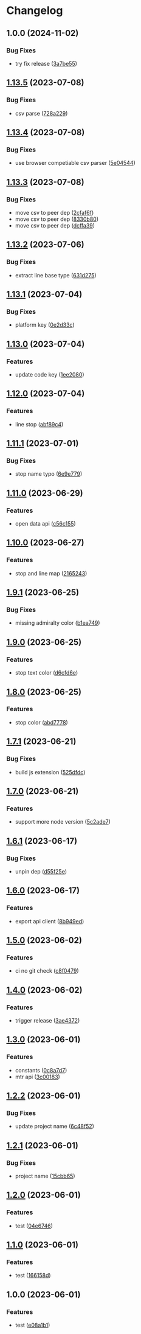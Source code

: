 # Changelog

## 1.0.0 (2024-11-02)


### Bug Fixes

* try fix release ([3a7be55](https://github.com/MTR-Today/mtr-kit/commit/3a7be5529c693940656c4392d91878648e10e28f))

## [1.13.5](https://github.com/MTR-Today/mtr-kit/compare/v1.13.4...v1.13.5) (2023-07-08)


### Bug Fixes

* csv parse ([728a229](https://github.com/MTR-Today/mtr-kit/commit/728a2296b0935ec57db9623dd4c0bc784c7e7358))

## [1.13.4](https://github.com/MTR-Today/mtr-kit/compare/v1.13.3...v1.13.4) (2023-07-08)


### Bug Fixes

* use browser competiable csv parser ([5e04544](https://github.com/MTR-Today/mtr-kit/commit/5e045448a3368d17e8b566ff0ae28995e0dde237))

## [1.13.3](https://github.com/MTR-Today/mtr-kit/compare/v1.13.2...v1.13.3) (2023-07-08)


### Bug Fixes

* move csv to peer dep ([2cfaf6f](https://github.com/MTR-Today/mtr-kit/commit/2cfaf6ffdb579b11dd2f6b2b005257779a1aac4e))
* move csv to peer dep ([8330b80](https://github.com/MTR-Today/mtr-kit/commit/8330b80611a61d4d6c8da1491cf2e68b8068d3a1))
* move csv to peer dep ([dcffa39](https://github.com/MTR-Today/mtr-kit/commit/dcffa397ab663c27e033df680801d755ca028868))

## [1.13.2](https://github.com/MTR-Today/mtr-kit/compare/v1.13.1...v1.13.2) (2023-07-06)


### Bug Fixes

* extract line base type ([631d275](https://github.com/MTR-Today/mtr-kit/commit/631d2756dd081c335e58fc2492dcda34591eb9f9))

## [1.13.1](https://github.com/MTR-Today/mtr-kit/compare/v1.13.0...v1.13.1) (2023-07-04)


### Bug Fixes

* platform key ([0e2d33c](https://github.com/MTR-Today/mtr-kit/commit/0e2d33c025af22950cc638ee8a85a7cb1c2a9243))

## [1.13.0](https://github.com/MTR-Today/mtr-kit/compare/v1.12.0...v1.13.0) (2023-07-04)


### Features

* update code key ([1ee2080](https://github.com/MTR-Today/mtr-kit/commit/1ee2080d3b5c46e0d5e2fba3f651fdf8f5dd97d5))

## [1.12.0](https://github.com/MTR-Today/mtr-kit/compare/v1.11.1...v1.12.0) (2023-07-04)


### Features

* line stop ([abf89c4](https://github.com/MTR-Today/mtr-kit/commit/abf89c4cedcefb338a026342fddc484d82fc990d))

## [1.11.1](https://github.com/MTR-Today/mtr-kit/compare/v1.11.0...v1.11.1) (2023-07-01)


### Bug Fixes

* stop name typo ([6e9e779](https://github.com/MTR-Today/mtr-kit/commit/6e9e779e553942548d0e41e9d951bdaaa382997a))

## [1.11.0](https://github.com/MTR-Today/mtr-kit/compare/v1.10.0...v1.11.0) (2023-06-29)


### Features

* open data api ([c56c155](https://github.com/MTR-Today/mtr-kit/commit/c56c155646fa4035af045fe40602396ad5c0a696))

## [1.10.0](https://github.com/MTR-Today/mtr-kit/compare/v1.9.1...v1.10.0) (2023-06-27)


### Features

* stop and line map ([2165243](https://github.com/MTR-Today/mtr-kit/commit/216524305c49cfd20074221892a23343ad5ad94e))

## [1.9.1](https://github.com/MTR-Today/mtr-kit/compare/v1.9.0...v1.9.1) (2023-06-25)


### Bug Fixes

* missing admiralty color ([b1ea749](https://github.com/MTR-Today/mtr-kit/commit/b1ea7492f4a915ff9f0c7c6618bc77ea56588984))

## [1.9.0](https://github.com/MTR-Today/mtr-kit/compare/v1.8.0...v1.9.0) (2023-06-25)


### Features

* stop text color ([d6cfd6e](https://github.com/MTR-Today/mtr-kit/commit/d6cfd6ef803c46984e00cee1a465fc0ba4413f72))

## [1.8.0](https://github.com/MTR-Today/mtr-kit/compare/v1.7.1...v1.8.0) (2023-06-25)


### Features

* stop color ([abd7778](https://github.com/MTR-Today/mtr-kit/commit/abd777851d704f0379e1bd7a2cdf70e0dc6c0bd5))

## [1.7.1](https://github.com/mtr-today/mtr-kit/compare/v1.7.0...v1.7.1) (2023-06-21)


### Bug Fixes

* build js extension ([525dfdc](https://github.com/mtr-today/mtr-kit/commit/525dfdc282ae0413970c1badee6811756d8b06fd))

## [1.7.0](https://github.com/mtr-today/mtr-kit/compare/v1.6.1...v1.7.0) (2023-06-21)


### Features

* support more node version ([5c2ade7](https://github.com/mtr-today/mtr-kit/commit/5c2ade77aa6ce9a3ea3b9f24072ef3f32807c4fd))

## [1.6.1](https://github.com/mtr-today/mtr-kit/compare/v1.6.0...v1.6.1) (2023-06-17)


### Bug Fixes

* unpin dep ([d55f25e](https://github.com/mtr-today/mtr-kit/commit/d55f25e33753c534a88ce276ca66a0fa71fc4d50))

## [1.6.0](https://github.com/mtr-today/mtr-kit/compare/v1.5.0...v1.6.0) (2023-06-17)


### Features

* export api client ([8b949ed](https://github.com/mtr-today/mtr-kit/commit/8b949ed7d659dde309681b9f87811be0e0f87d97))

## [1.5.0](https://github.com/mtr-today/mtr-kit/compare/v1.4.0...v1.5.0) (2023-06-02)


### Features

* ci no git check ([c8f0479](https://github.com/mtr-today/mtr-kit/commit/c8f0479dadce4776a7c57813aa480e579577f27a))

## [1.4.0](https://github.com/mtr-today/mtr-kit/compare/v1.3.0...v1.4.0) (2023-06-02)


### Features

* trigger release ([3ae4372](https://github.com/mtr-today/mtr-kit/commit/3ae4372eeb7118069939cff9c8564eae8aff653c))

## [1.3.0](https://github.com/mtr-today/mtr-kit/compare/v1.2.2...v1.3.0) (2023-06-01)


### Features

* constants ([0c8a7d7](https://github.com/mtr-today/mtr-kit/commit/0c8a7d71a7b943226f467774c880b3c3829f6698))
* mtr api ([3c00183](https://github.com/mtr-today/mtr-kit/commit/3c00183289eaeddbeb5c9e6bca22647229f6f0ec))

## [1.2.2](https://github.com/mtr-today/mtr-kit/compare/v1.2.1...v1.2.2) (2023-06-01)


### Bug Fixes

* update project name ([6c48f52](https://github.com/mtr-today/mtr-kit/commit/6c48f52a8f5091b4d0a42a139d3df4553ae40df9))

## [1.2.1](https://github.com/mtr-today/mtr-sdk/compare/v1.2.0...v1.2.1) (2023-06-01)


### Bug Fixes

* project name ([15cbb65](https://github.com/mtr-today/mtr-sdk/commit/15cbb6546294cd123e0effb86dff0c78a5df7858))

## [1.2.0](https://github.com/mtr-today/mtr-sdk/compare/v1.1.0...v1.2.0) (2023-06-01)


### Features

* test ([04e6746](https://github.com/mtr-today/mtr-sdk/commit/04e6746f5f6ec24e4d7c9b7033981f96e44e6637))

## [1.1.0](https://github.com/mtr-today/mtr-sdk/compare/v1.0.0...v1.1.0) (2023-06-01)


### Features

* test ([166158d](https://github.com/mtr-today/mtr-sdk/commit/166158d98f1f9e9e09912acbb2f1d7c55999038a))

## 1.0.0 (2023-06-01)


### Features

* test ([e08a1b1](https://github.com/mtr-today/mtr-sdk/commit/e08a1b1bc6eb73d3962e8ab3ce7cd99e19cd5e7a))
